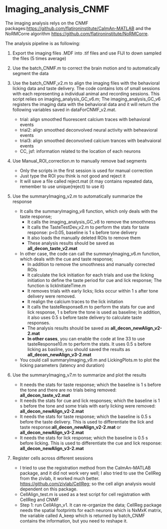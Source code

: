 # Imaging_analysis_CNMF
The imaging analysis relys on the CNMF packages:https://github.com/flatironinstitute/CaImAn-MATLAB and the NoRMCorre algorithm https://github.com/flatironinstitute/NoRMCorre.

The analysis pipeline is as following:
1. Export the imaging files .MDF into .tif files and use FIJI to down sampled the files (5 times average)
2. Use the batch_CNMF.m to correct the brain motion and to automatically segment the data
3. Use the batch_CNMF_v2.m to align the imaging files with the behavioral licking data and taste delivery. The code contains lots of small sessions with each representing a individual animal and recording sessions. This script relies on imaging_analysis_GC_v6.m; The imaging_analysis_GC_v6 registers the imaging data with the behavioral data and it will return the following variables saved in dataForCNMF_v2.mat.
   - trial: align smoothed fluorescent calcium traces with behavioral events
   - trial2: align smoothed deconvolved neural activity with beheavioral events
   - trial3: align smoothed deconvolved calcium trances with beahvaioral events
   - CC, jsf: information related to the location of each neurons
4. Use Manual_ROI_correction.m to manually remove bad segments
   - Only the scripts in the first session is used for manual correction
   - Just type the ROI you think is not good and reject it
   - It will save a file called reject.mat (it may contains repeated data, remember to use unique(reject) to use it)
   
5. Use the summaryImaging_v2.m to automatically summarize the response
   - It calls the summaryImaging_v8 function, which only deals with the taste response;
      - It calls the imaging_analysis_GC_v8 to remove the smoothness
      - It calls the TasteTestDev_v2.m to perform the stats for taste response: p<0.05, baseline is 1 s before tone delivery
      - It also loads the manually deleted ROIs to remove them
      - These analysis results should be saved as **all_decon_taste_v2.mat**
   - In other case, the code can call the summaryImaging_v6.m function, which deals with the cue and taste response;
      - In addition to remove the smoothness and manually corrected ROIs
      - It calculate the lick initiation for each trials and use the licking initiation to define the taste period for cue and lick response; The function is lickInitiateTime.m
      - It removes trials with early licks; licks occur within 1 s after tone delivery were removed.
      - It realign the calcium traces to the lick initation
      - It calls the tasteResponse8.m to perform the stats for cue and lick response, 1 s before the tone is used as baseline; In addition, it also uses 0.5 s before taste delivery to calculate taste responses. 
      - The analysis results should be saved as **all_decon_newAlign_v2-2.mat**
      - **In other cases**, you can enable the code at line 33 to use tasteResponse10.m to perform the stats. It uses 0.5 s before licking as basline, you should saved the results as **all_decon_newAlign_v3-2.mat**
   - You could call summaryImaging_v9.m and LickingPlots.m to plot the licking parameters (latency and duration)
      
      
6. Use the summaryImaging_v7.m to summarize and plot the results
   - It needs the stats for taste response; which the baseline is 1 s before the tone and there are no trials being removed: **all_decon_taste_v2.mat**
   - It needs the stats for cue and lick responses; which the baseline is 1 s before the tone and some trials with early licking were removed: **all_decon_newAlign_v2-2.mat**
   - It needs the stats for taste response; which the baseline is 0.5 s before the taste delivery. This is used to differentiate the lick and taste response:**all_decon_newAlign_v2-2.mat** or **all_decon_newAlign_v3-2.mat**
   - It needs the stats for lick response; which the baseline is 0.5 s before licking. This is used to differentiate the cue and lick response: **all_decon_newAlign_v3-2.mat**

7. Register cells across different sessions
   - I tried to use the registration method from the CaImAn-MATLAB package, and it did not work very well; I also tried to use the CellReg from the zivlab, it worked much better. https://github.com/zivlab/CellReg; so the cell align analysis would dependent on this package.
   - CellAlign_test.m  is used as a test script for cell registration with CellReg and CNMF
   - Step 1: run CellAlign_v1. It can re-organize the data; CellReg package needs the spatial footprints for each neurons which is NxMxK matrix, the variable called A_keep which is returned by batch_CNMF contains the information, but you need to reshape it. 
   
